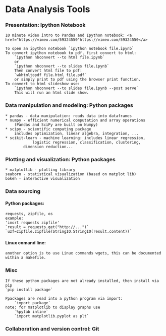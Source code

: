 ---
---
# Data Analysis Tools

### Presentation: Ipython Notebook
	10 minute video intro to Pandas and Ipython notebook: <a href="https://vimeo.com/59324550"https://vimeo.com/59324550</a>
	
	To open an ipython notebook `ipython notebook file.ipynb`
	To convert ipython notebook to pdf, first convert to html:
		`ipython nbconvert --to html file.ipynb`
		or
		`ipython nbconvert --to slides file.ipynb`
		Then convert html file to pdf:
		`wkhtmltopdf file.html file.pdf` 
		or simply print to pdf using the browser print function.
	To convert to html slideshow use:
		`ipython nbconvert --to slides file.ipynb --post serve`
		This will run an html slide show.

### Data manipulation and modeling: Python packages
	* pandas - data manipulation: reads data into dataframes
	* numpy - efficient numerical computation and array operations
		(Pandas and SciPy are built on Numpy)
	* scipy - scientific computing package 
		includes optimization, linear algebra, integration, ...
	* scikit-learn - machine learning: includes linear regression,
                logistic regression, classification, clustering,
        	dimension reduction...

### Plotting and visualization:  Python packages
	* matplotlib - plotting library
	seaborn - statistical visualization (based on matplot lib)
	bokeh - interactive visualization

### Data sourcing

#### Python packages:
	requests, zipfile, os
	example:
	'imort requests zipfile'
	`result = requests.get("http://...")`
	`uzf=zipfile.zipfile(StringIO.StringIO(result.content))`

#### Linux comand line:
	another option is to use Linux commands wgets, this can be documented within a makefile.

### Misc
	If these python packages are not already installed, then install via pip
	`pip install package`

	Ppackages are read into a python program via import:
		`import package`
	note: for matplotlib to display graphs use 
		`%pylab inline` 
		`import matplotlib.pyplot as plt`

### Collaboration and version control:  Git


